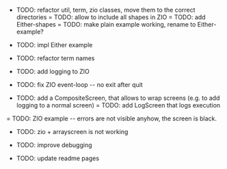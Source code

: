 - TODO: refactor util, term, zio classes, move them to the correct directories
= TODO: allow to include all shapes in ZIO
= TODO: add Either-shapes
= TODO: make plain example working, rename to Either-example?

- TODO: impl Either example
- TODO: refactor term names
- TODO: add logging to ZIO
- TODO: fix ZIO event-loop -- no exit after quit

- TODO: add a CompositeScreen, that allows to wrap screens (e.g. to add logging to a normal screen)
= TODO: add LogScreen that logs execution


= TODO: ZIO example -- errors are not visible anyhow, the screen is black.
- TODO: zio + arrayscreen is not working

- TODO: improve debugging

- TODO: update readme pages
